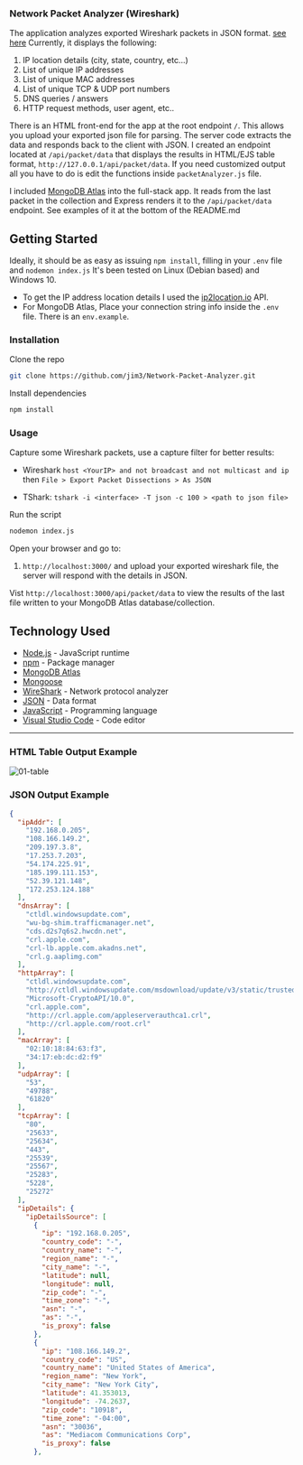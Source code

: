 ### Network Packet Analyzer (Wireshark)

The application analyzes exported Wireshark packets in JSON format. [see here](https://www.wireshark.org/docs/wsug_html_chunked/ChIOExportSection.html) Currently, it displays the following:

1. IP location details (city, state, country, etc...)
2. List of unique IP addresses
3. List of unique MAC addresses
4. List of unique TCP & UDP port numbers
5. DNS queries / answers
6. HTTP request methods, user agent, etc..

There is an HTML front-end for the app at the root endpoint `/`. This allows you upload your exported json file for parsing. The server code extracts the data and responds back to the client with JSON. I created an endpoint located at `/api/packet/data` that displays the results in HTML/EJS table format, `http://127.0.0.1/api/packet/data`. If you need customized output all you have to do is edit the functions inside `packetAnalyzer.js` file.

I included [MongoDB Atlas](https://www.mongodb.com/atlas) into the full-stack app. It reads from the last packet in the collection and Express renders it to the `/api/packet/data` endpoint. See examples of it at the bottom of the README.md

## Getting Started

Ideally, it should be as easy as issuing `npm install`, filling in your `.env` file and `nodemon index.js` It's been tested on Linux (Debian based) and Windows 10.

-   To get the IP address location details I used the [ip2location.io](https://www.ip2location.io) API.
-   For MongoDB Atlas, Place your connection string info inside the `.env` file. There is an `env.example`.

### Installation

Clone the repo

```bash
git clone https://github.com/jim3/Network-Packet-Analyzer.git
```

Install dependencies

```bash
npm install
```

### Usage

Capture some Wireshark packets, use a capture filter for better results:

- Wireshark `host <YourIP> and not broadcast and not multicast and ip` then `File > Export Packet Dissections > As JSON`

- TShark: `tshark -i <interface> -T json -c 100 > <path to json file>`


Run the script

```bash
nodemon index.js
```

Open your browser and go to:

1. `http://localhost:3000/` and upload your exported wireshark file, the server will respond with the details in JSON.

Vist `http://localhost:3000/api/packet/data` to view the results of the last file written to your MongoDB Atlas database/collection.

## Technology Used

-   [Node.js](https://nodejs.org/en/) - JavaScript runtime
-   [npm](https://www.npmjs.com/) - Package manager
-   [MongoDB Atlas](https://www.mongodb.com/atlas)
-   [Mongoose](https://mongoosejs.com)
-   [WireShark](https://www.wireshark.org/) - Network protocol analyzer
-   [JSON](https://www.json.org/) - Data format
-   [JavaScript](https://learnjavascript.online/) - Programming language
-   [Visual Studio Code](https://code.visualstudio.com/) - Code editor

---

### HTML Table Output Example

![01-table](https://github.com/jim3/Network-Packet-Analyzer/assets/11630112/2261c091-bb09-4692-823d-9a366483d168)




### JSON Output Example

```json
{
  "ipAddr": [
    "192.168.0.205",
    "108.166.149.2",
    "209.197.3.8",
    "17.253.7.203",
    "54.174.225.91",
    "185.199.111.153",
    "52.39.121.148",
    "172.253.124.188"
  ],
  "dnsArray": [
    "ctldl.windowsupdate.com",
    "wu-bg-shim.trafficmanager.net",
    "cds.d2s7q6s2.hwcdn.net",
    "crl.apple.com",
    "crl-lb.apple.com.akadns.net",
    "crl.g.aaplimg.com"
  ],
  "httpArray": [
    "ctldl.windowsupdate.com",
    "http://ctldl.windowsupdate.com/msdownload/update/v3/static/trustedr/en/authrootstl.cab",
    "Microsoft-CryptoAPI/10.0",
    "crl.apple.com",
    "http://crl.apple.com/appleserverauthca1.crl",
    "http://crl.apple.com/root.crl"
  ],
  "macArray": [
    "02:10:18:84:63:f3",
    "34:17:eb:dc:d2:f9"
  ],
  "udpArray": [
    "53",
    "49788",
    "61820"
  ],
  "tcpArray": [
    "80",
    "25633",
    "25634",
    "443",
    "25539",
    "25567",
    "25283",
    "5228",
    "25272"
  ],
  "ipDetails": {
    "ipDetailsSource": [
      {
        "ip": "192.168.0.205",
        "country_code": "-",
        "country_name": "-",
        "region_name": "-",
        "city_name": "-",
        "latitude": null,
        "longitude": null,
        "zip_code": "-",
        "time_zone": "-",
        "asn": "-",
        "as": "-",
        "is_proxy": false
      },
      {
        "ip": "108.166.149.2",
        "country_code": "US",
        "country_name": "United States of America",
        "region_name": "New York",
        "city_name": "New York City",
        "latitude": 41.353013,
        "longitude": -74.2637,
        "zip_code": "10918",
        "time_zone": "-04:00",
        "asn": "30036",
        "as": "Mediacom Communications Corp",
        "is_proxy": false
      },

```

